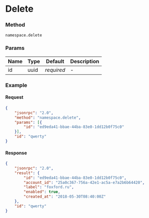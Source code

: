 # Delete

### Method

```
namespace.delete
```

### Params

Name  | Type   | Default    | Description
----- | ------ | ---------- | ------------------
id    | uuid   | _required_ | -

### Example

#### Request

```json
{
    "jsonrpc": "2.0",
    "method": "namespace.delete",
    "params": [{
        "id": "ed9eda41-bbae-44ba-83e0-1dd12b0f75c0"
    }],
    "id": "qwerty"
}
```

#### Response

```json
{
    "jsonrpc": "2.0",
    "result": {
        "id": "ed9eda41-bbae-44ba-83e0-1dd12b0f75c0",
        "account_id": "25a0c367-756a-42e1-ac5a-e7a2b6b64420",
        "label": "foxford.ru",
        "enabled": true,
        "created_at": "2018-05-30T08:40:00Z"
    },
    "id": "qwerty"
}
```
